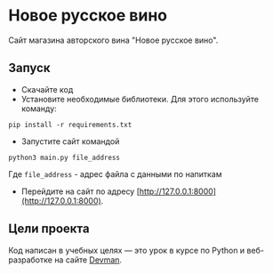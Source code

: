 # Новое русское вино

Сайт магазина авторского вина "Новое русское вино".

## Запуск

- Скачайте код
- Установите необходимые библиотеки. Для этого используйте команду:

`pip install -r requirements.txt`

- Запустите сайт командой

`python3 main.py file_address`

Где `file_address` - адрес файла с данными по напиткам
- Перейдите на сайт по адресу [http://127.0.0.1:8000](http://127.0.0.1:8000).

## Цели проекта

Код написан в учебных целях — это урок в курсе по Python и веб-разработке на сайте [Devman](https://dvmn.org).

